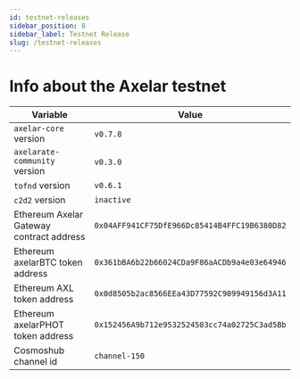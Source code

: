 ```yaml
---
id: testnet-releases
sidebar_position: 8
sidebar_label: Testnet Release
slug: /testnet-releases
---
```


# Info about the Axelar testnet

Variable  | Value
------------- | -------------
`axelar-core` version | `v0.7.8`
`axelarate-community` version | `v0.3.0`
`tofnd` version | `v0.6.1`
`c2d2` version | `inactive`
Ethereum Axelar Gateway contract address | `0x04AFF941CF75DfE966Dc85414B4FFC19B6380D82`
Ethereum axelarBTC token address | `0x361bBA6b22b66024CDa9F86aACDb9a4e03e64946`
Ethereum AXL token address | `0x0d8505b2ac8566EEa43D77592C909949156d3A11`
Ethereum axelarPHOT token address | `0x152456A9b712e9532524503cc74a02725C3ad5Bb`
Cosmoshub channel id | `channel-150`

